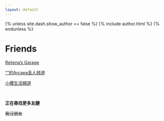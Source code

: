 ```yaml
---
layout: default
---
```


{% unless site.dash.show_author == false %}
	{% include author.html %}
{% endunless %}

# Friends

[Reliena’s Garage](https://blog.cyanoxygen.xyz/)

[“⁮”的Arcaea丢人频道](https://t.me/ArcaeaSucks)

[小櫻生活頻道](https://t.me/OoooooooAAAEAAIAU)

<br>

**正在尋找更多友鏈** 

~~我沒朋友~~

